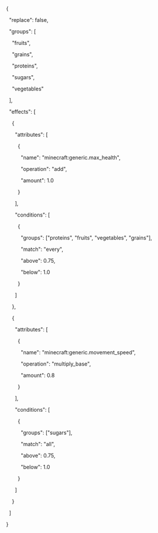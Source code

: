 {

  "replace": false,

  "groups": [

    "fruits",

    "grains",

    "proteins",

    "sugars",

    "vegetables"

  ],

  "effects": [

    {

      "attributes": [

        {

          "name": "minecraft:generic.max_health",

          "operation": "add",

          "amount": 1.0

        }

      ],

      "conditions": [

        {

          "groups": ["proteins", "fruits", "vegetables", "grains"],

          "match": "every",

          "above": 0.75,

          "below": 1.0

        }

      ]

    },

    {

      "attributes": [

        {

          "name": "minecraft:generic.movement_speed",

          "operation": "multiply_base",

          "amount": 0.8

        }

      ],

      "conditions": [

        {

          "groups": ["sugars"],

          "match": "all",

          "above": 0.75,

          "below": 1.0

        }

      ]

    }

  ]

}